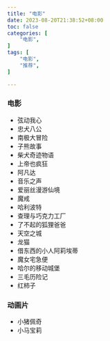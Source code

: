 ```yaml
---
title: "电影"
date: 2023-08-20T21:38:52+08:00
toc: false
categories: [
    "电影",
]
tags: [
    "电影",
    "推荐",
]

---
```


### 电影

* 弦动我心
* 忠犬八公
* 南极大冒险
* 子熊故事
* 柴犬奇迹物语
* 上帝也疯狂
* 阿凡达
* 音乐之声
* 爱丽丝漫游仙境
* 魔戒
* 哈利波特
* 查理与巧克力工厂
* 了不起的狐狸爸爸
* 天空之城
* 龙猫
* 借东西的小人阿莉埃蒂
* 魔女宅急便
* 哈尔的移动城堡
* 三毛历险记
* 红柿子

### 动画片

* 小猪佩奇
* 小马宝莉